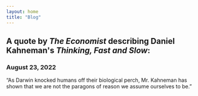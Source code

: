 ```yaml
---
layout: home
title: "Blog"
---
```

## A quote by *The Economist* describing Daniel Kahneman's *Thinking, Fast and Slow*:
### August 23, 2022

“As Darwin knocked humans off their biological perch, Mr. Kahneman has shown that we are not the paragons of reason we assume ourselves to be.”

